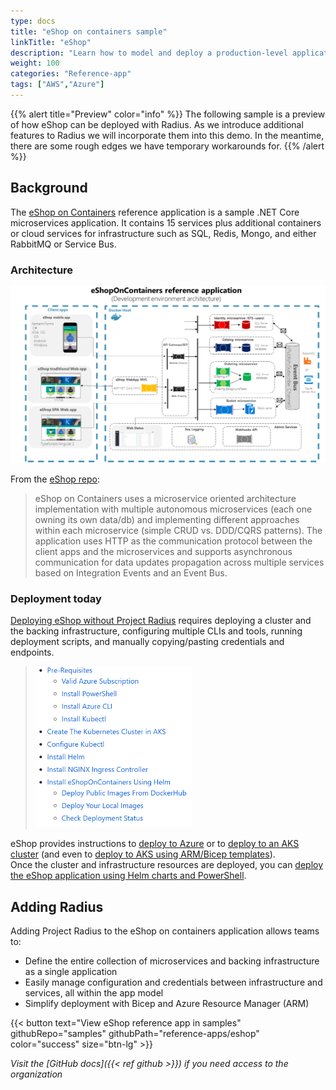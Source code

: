 ```yaml
---
type: docs
title: "eShop on containers sample"
linkTitle: "eShop"
description: "Learn how to model and deploy a production-level application with Radius"
weight: 100
categories: "Reference-app"
tags: ["AWS","Azure"]
---
```


{{% alert title="Preview" color="info" %}}
The following sample is a preview of how eShop can be deployed with Radius. As we introduce additional features to Radius we will incorporate them into this demo. In the meantime, there are some rough edges we have temporary workarounds for.
{{% /alert %}}

## Background

The [eShop on Containers](https://github.com/dotnet-architecture/eShopOnContainers) reference application is a sample .NET Core microservices application. It contains 15 services plus additional containers or cloud services for infrastructure such as SQL, Redis, Mongo, and either RabbitMQ or Service Bus.

### Architecture

<img src="architecture.png" alt="Architecture diagram of eShop on containers" width=900 ><br />

From the [eShop repo](https://github.com/dotnet-architecture/eShopOnContainers#architecture-overview):

> eShop on Containers uses a microservice oriented architecture implementation with multiple autonomous microservices (each one owning its own data/db) and implementing different approaches within each microservice (simple CRUD vs. DDD/CQRS patterns). The application uses HTTP as the communication protocol between the client apps and the microservices and supports asynchronous communication for data updates propagation across multiple services based on Integration Events and an Event Bus.

### Deployment today

[Deploying eShop without Project Radius](https://github.com/dotnet-architecture/eShopOnContainers/tree/dev/deploy/k8s) requires deploying a cluster and the backing infrastructure, configuring multiple CLIs and tools, running deployment scripts, and manually copying/pasting credentials and endpoints.
> <img src="deploy.png" alt="Screenshot of the list of steps to deploy eShop" width=250 >

eShop provides instructions to [deploy to Azure](https://github.com/dotnet-architecture/eShopOnContainers/wiki/Deploying-Azure-resources) or to [deploy to an AKS cluster](https://github.com/dotnet-architecture/eShopOnContainers/wiki/Deploy-to-Azure-Kubernetes-Service-(AKS)) (and even to [deploy to AKS using ARM/Bicep templates](https://github.com/Azure/bicep/tree/main/docs/examples/101/aks)).  
Once the cluster and infrastructure resources are deployed, you can [deploy the eShop application using Helm charts and PowerShell](https://github.com/dotnet-architecture/eShopOnContainers/wiki/Deploy-to-Azure-Kubernetes-Service-(AKS)#install-eshoponcontainers-using-helm).

## Adding Radius

Adding Project Radius to the eShop on containers application allows teams to:

- Define the entire collection of microservices and backing infrastructure as a single application
- Easily manage configuration and credentials between infrastructure and services, all within the app model
- Simplify deployment with Bicep and Azure Resource Manager (ARM)

{{< button text="View eShop reference app in samples" githubRepo="samples" githubPath="reference-apps/eshop" color="success" size="btn-lg" >}}

*Visit the [GitHub docs]({{< ref github >}}) if you need access to the organization*